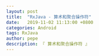 ```yaml
---
layout: post
title:  "RxJava - 算术和聚合操作符"
date:   2019-11-02 11:13:00 +0800
categories: Android
tags: RxJava
author: pepe
description: 『 算术和聚合操作符 』
---
```





